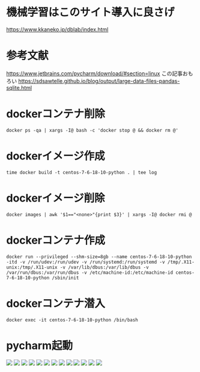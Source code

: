 # 機械学習はこのサイト導入に良さげ

https://www.kkaneko.jp/dblab/index.html

# 参考文献
https://www.jetbrains.com/pycharm/download/#section=linux
この記事おもろい
https://sdsawtelle.github.io/blog/output/large-data-files-pandas-sqlite.html

# dockerコンテナ削除
```
docker ps -qa | xargs -I@ bash -c 'docker stop @ && docker rm @'
```

# dockerイメージ作成
```
time docker build -t centos-7-6-18-10-python . | tee log
```

# dockerイメージ削除
```
docker images | awk '$1=="<none>"{print $3}' | xargs -I@ docker rmi @
```

# dockerコンテナ作成
```
docker run --privileged --shm-size=8gb --name centos-7-6-18-10-python -itd -v /run/udev:/run/udev -v /run/systemd:/run/systemd -v /tmp/.X11-unix:/tmp/.X11-unix -v /var/lib/dbus:/var/lib/dbus -v /var/run/dbus:/var/run/dbus -v /etc/machine-id:/etc/machine-id centos-7-6-18-10-python /sbin/init
```

# dockerコンテナ潜入
```
docker exec -it centos-7-6-18-10-python /bin/bash
```

# pycharm起動
![](./1.png)
![](./2.png)
![](./3.png)
![](./4.png)
![](./5.png)
![](./6.png)
![](./7.png)
![](./8.png)
![](./9.png)
![](./10.png)
![](./11.png)
![](./12.png)
![](./13.png)
